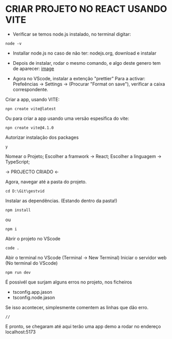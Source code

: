 # CRIAR  PROJETO NO REACT USANDO VITE 
 - Verificar se temos node.js instalado, no terminal digitar:
```
node -v
```
 - Installar node.js no caso de não ter: nodejs.org, download e instalar
 - Depois de instalar, rodar o mesmo comando, e algo deste genero tem de aparecer:
[image](https://github.com/user-attachments/assets/eff5addf-87df-4565-98e5-08ad04b46579)

 - Agora no VScode, instalar a extenção "prettier"
 Para a activar: Prefeências -> Settings -> (Procurar "Format on save"), verificar a caixa correspondente.

Criar a app, usando VITE:

```
npn create vite@latest
```
Ou para criar a app usando uma versão espesifica do vite:
```
npn create vite@4.1.0
```
Autorizar instalação dos packages
```
y
```
Nomear o Projeto;
Escolher a framwork -> React;
Escolher a linguagem -> TypeScript;

-> PROJECTO CRIADO <-

Agora, navegar até a pasta do projeto.
```
cd D:\Git\gestvid
```
Instalar as dependências. (Estando dentro da pasta!)
```
npm install
```
ou
```
npm i
```
Abrir o projeto no VScode
```
code .
```
Abir o terminal no VScode (Terminal -> New Terminal)
Iniciar o servidor web (No terminal do VScode)
```
npm run dev
```
É possivél que surjam alguns erros no projeto, nos ficheiros
- tsconfig.app.jason
- tsconfig.node.jason

Se isso acontecer, simplesmente comentem as linhas que dão erro.
```
//
```
E pronto, se chegaram até aqui terão uma app demo a rodar no endereço localhost:5173 

